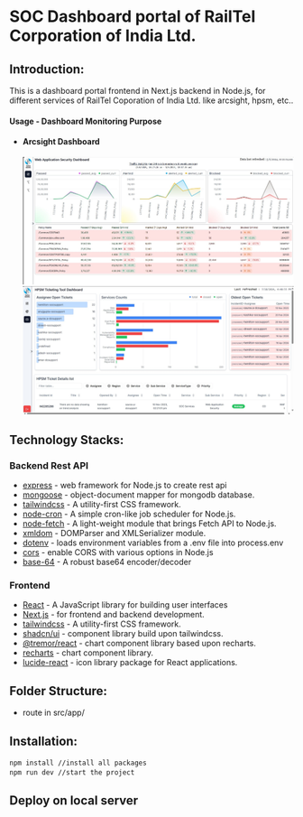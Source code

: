 # SOC Dashboard portal of RailTel Corporation of India Ltd.

## Introduction:

This is a dashboard portal frontend in Next.js backend in Node.js, for different services of RailTel Coporation of India Ltd. like arcsight, hpsm, etc..

#### Usage - Dashboard Monitoring Purpose

- #### Arcsight Dashboard
  ![Dashborad SOC Arcsight](/frontend/public/dashboard-soc-arcsight.jpg)
  ![Dashborad SOC HPSM](/frontend/public/dashboard-soc-hpsm.jpg)

## Technology Stacks:

### Backend Rest API

- [express](https://expressjs.com) - web framework for Node.js to create rest api
- [mongoose](https://mongoosejs.com) - object-document mapper for mongodb database.
- [tailwindcss](https://tailwindcss.com/) - A utility-first CSS framework.
- [node-cron](https://github.com/node-cron/node-cron) - A simple cron-like job scheduler for Node.js.
- [node-fetch](https://github.com/node-fetch/node-fetch) - A light-weight module that brings Fetch API to Node.js.
- [xmldom](https://github.com/xmldom/xmldom) - DOMParser and XMLSerializer module.
- [dotenv](https://www.dotenvx.com/) - loads environment variables from a .env file into process.env
- [cors](https://github.com/expressjs/cors#readme) - enable CORS with various options in Node.js
- [base-64](https://mths.be/base64) - A robust base64 encoder/decoder

### Frontend

- [React](https://react.dev/) - A JavaScript library for building user interfaces
- [Next.js](https://nextjs.org/) - for frontend and backend development.
- [tailwindcss](https://tailwindcss.com/) - A utility-first CSS framework.
- [shadcn/ui](https://ui.shadcn.com/) - component library build upon tailwindcss.
- [@tremor/react](https://www.tremor.so/) - chart component library based upon recharts.
- [recharts](https://recharts.org/) - chart component library.
- [lucide-react](https://ui.shadcn.com/) - icon library package for React applications.

## Folder Structure:

- route in src/app/

## Installation:

```bash
npm install //install all packages
npm run dev //start the project
```

## Deploy on local server
